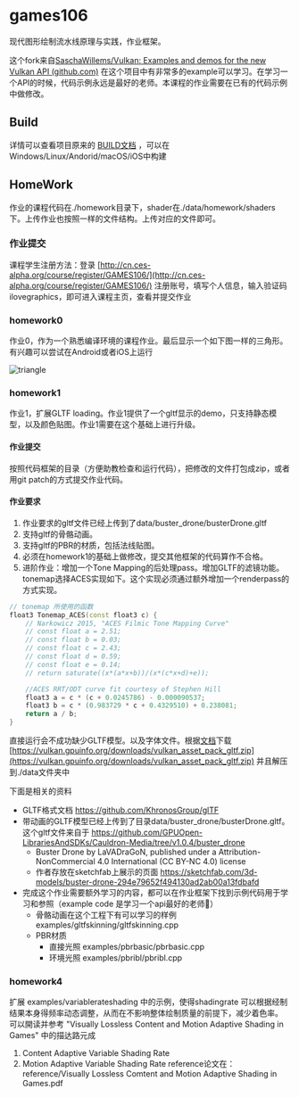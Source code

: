 # games106 

现代图形绘制流水线原理与实践，作业框架。

这个fork来自[SaschaWillems/Vulkan: Examples and demos for the new Vulkan API (github.com)](https://github.com/SaschaWillems/Vulkan) 在这个项目中有非常多的example可以学习。在学习一个API的时候，代码示例永远是最好的老师。本课程的作业需要在已有的代码示例中做修改。

## Build

详情可以查看项目原来的 [BUILD文档](./BUILD.md) ，可以在Windows/Linux/Andorid/macOS/iOS中构建

## HomeWork

作业的课程代码在./homework目录下，shader在./data/homework/shaders下。上传作业也按照一样的文件结构。上传对应的文件即可。

### 作业提交

课程学生注册方法：登录 [http://cn.ces-alpha.org/course/register/GAMES106/](http://cn.ces-alpha.org/course/register/GAMES106/) 注册账号，填写个人信息，输入验证码ilovegraphics，即可进入课程主页，查看并提交作业

### homework0

作业0，作为一个熟悉编译环境的课程作业。最后显示一个如下图一样的三角形。有兴趣可以尝试在Android或者iOS上运行

![triangle](./screenshots/triangle.jpg)

### homework1

作业1，扩展GLTF loading。作业1提供了一个gltf显示的demo，只支持静态模型，以及颜色贴图。作业1需要在这个基础上进行升级。
#### 作业提交

按照代码框架的目录（方便助教检查和运行代码），把修改的文件打包成zip，或者用git patch的方式提交作业代码。

#### 作业要求
1. 作业要求的gltf文件已经上传到了data/buster_drone/busterDrone.gltf
2. 支持gltf的骨骼动画。
3. 支持gltf的PBR的材质，包括法线贴图。
4. 必须在homework1的基础上做修改，提交其他框架的代码算作不合格。
5. 进阶作业：增加一个Tone Mapping的后处理pass。增加GLTF的滤镜功能。tonemap选择ACES实现如下。这个实现必须通过额外增加一个renderpass的方式实现。
```c++
// tonemap 所使用的函数
float3 Tonemap_ACES(const float3 c) {
    // Narkowicz 2015, "ACES Filmic Tone Mapping Curve"
    // const float a = 2.51;
    // const float b = 0.03;
    // const float c = 2.43;
    // const float d = 0.59;
    // const float e = 0.14;
    // return saturate((x*(a*x+b))/(x*(c*x+d)+e));

    //ACES RRT/ODT curve fit courtesy of Stephen Hill
	float3 a = c * (c + 0.0245786) - 0.000090537;
	float3 b = c * (0.983729 * c + 0.4329510) + 0.238081;
	return a / b;
}
```

直接运行会不成功缺少GLTF模型。以及字体文件。根据[文档](./data/README.md)下载 [https://vulkan.gpuinfo.org/downloads/vulkan_asset_pack_gltf.zip](https://vulkan.gpuinfo.org/downloads/vulkan_asset_pack_gltf.zip) 并且解压到./data文件夹中

下面是相关的资料

- GLTF格式文档 https://github.com/KhronosGroup/glTF
- 带动画的GLTF模型已经上传到了目录data/buster_drone/busterDrone.gltf。这个gltf文件来自于 https://github.com/GPUOpen-LibrariesAndSDKs/Cauldron-Media/tree/v1.0.4/buster_drone
  - Buster Drone by LaVADraGoN, published under a Attribution-NonCommercial 4.0 International (CC BY-NC 4.0) license
  - 作者存放在sketchfab上展示的页面 https://sketchfab.com/3d-models/buster-drone-294e79652f494130ad2ab00a13fdbafd
- 完成这个作业需要额外学习的内容，都可以在作业框架下找到示例代码用于学习和参照（example code 是学习一个api最好的老师🙂）
  - 骨骼动画在这个工程下有可以学习的样例 examples/gltfskinning/gltfskinning.cpp
  - PBR材质 
    - 直接光照 examples/pbrbasic/pbrbasic.cpp 
    - 环境光照 examples/pbribl/pbribl.cpp
### homework4
扩展 examples/variablerateshading 中的示例，使得shadingrate 可以根据经制结果本身得频率动态调整，从而在不影响整体绘制质量的前提下，减少着色率。
可以開读并参考
"Visually Lossless Content and Motion
Adaptive Shading in Games"
中的描达路元成
1. Content Adaptive Variable Shading Rate
2. Motion Adaptive Variable Shading Rate
reference论文在：reference/Visually Lossless Comtent and
Motion Adaptive Shading in Games.pdf
